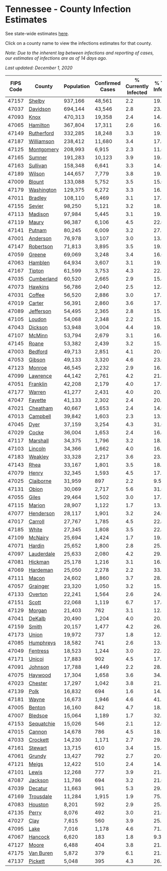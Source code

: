 # Tennessee - County Infection Estimates

See state-wide estimates [here](/infections/us-tn).

Click on a county name to view the infections estimates for that county.

*Note: Due to the inherent lag between infections and reporting of cases, our estimates of infections are as of 14 days ago.*

*Last updated: December 1, 2020*

|   FIPS Code |                   County |   Population |   Confirmed Cases |   % Currently Infected |   % Total Infected |
|-------------|--------------------------|--------------|-------------------|------------------------|--------------------|
|       47157 |         [Shelby](shelby) |      937,166 |            48,561 |                    2.2 |               19.5 |
|       47037 |     [Davidson](davidson) |      694,144 |            43,546 |                    2.8 |               23.7 |
|       47093 |             [Knox](knox) |      470,313 |            19,358 |                    2.4 |               14.4 |
|       47065 |     [Hamilton](hamilton) |      367,804 |            17,311 |                    2.6 |               16.9 |
|       47149 | [Rutherford](rutherford) |      332,285 |            18,248 |                    3.3 |               19.9 |
|       47187 | [Williamson](williamson) |      238,412 |            11,680 |                    3.4 |               17.8 |
|       47125 | [Montgomery](montgomery) |      208,993 |             6,915 |                    2.3 |               11.6 |
|       47165 |         [Sumner](sumner) |      191,283 |            10,123 |                    3.9 |               19.4 |
|       47163 |     [Sullivan](sullivan) |      158,348 |             6,641 |                    3.3 |               14.6 |
|       47189 |         [Wilson](wilson) |      144,657 |             7,779 |                    3.8 |               19.1 |
|       47009 |         [Blount](blount) |      133,088 |             5,752 |                    3.5 |               15.0 |
|       47179 | [Washington](washington) |      129,375 |             6,272 |                    3.3 |               16.7 |
|       47011 |       [Bradley](bradley) |      108,110 |             5,469 |                    3.1 |               17.8 |
|       47155 |         [Sevier](sevier) |       98,250 |             5,121 |                    3.2 |               18.5 |
|       47113 |       [Madison](madison) |       97,984 |             5,445 |                    3.1 |               19.7 |
|       47119 |           [Maury](maury) |       96,387 |             6,106 |                    4.5 |               22.0 |
|       47141 |         [Putnam](putnam) |       80,245 |             6,009 |                    3.2 |               27.1 |
|       47001 |     [Anderson](anderson) |       76,978 |             3,107 |                    3.0 |               13.8 |
|       47147 |   [Robertson](robertson) |       71,813 |             3,895 |                    3.5 |               19.9 |
|       47059 |         [Greene](greene) |       69,069 |             3,248 |                    3.4 |               16.0 |
|       47063 |       [Hamblen](hamblen) |       64,934 |             3,607 |                    3.1 |               19.9 |
|       47167 |         [Tipton](tipton) |       61,599 |             3,753 |                    4.3 |               22.1 |
|       47035 | [Cumberland](cumberland) |       60,520 |             2,665 |                    2.9 |               15.4 |
|       47073 |       [Hawkins](hawkins) |       56,786 |             2,040 |                    2.5 |               12.4 |
|       47031 |         [Coffee](coffee) |       56,520 |             2,886 |                    3.0 |               17.7 |
|       47019 |         [Carter](carter) |       56,391 |             2,860 |                    3.6 |               17.3 |
|       47089 |   [Jefferson](jefferson) |       54,495 |             2,365 |                    2.8 |               15.2 |
|       47105 |         [Loudon](loudon) |       54,068 |             2,348 |                    2.2 |               15.5 |
|       47043 |       [Dickson](dickson) |       53,948 |             3,004 |                    4.4 |               19.7 |
|       47107 |         [McMinn](mcminn) |       53,794 |             2,679 |                    3.1 |               16.8 |
|       47145 |           [Roane](roane) |       53,382 |             2,439 |                    3.2 |               15.8 |
|       47003 |       [Bedford](bedford) |       49,713 |             2,851 |                    4.1 |               20.6 |
|       47053 |         [Gibson](gibson) |       49,133 |             3,320 |                    4.6 |               23.6 |
|       47123 |         [Monroe](monroe) |       46,545 |             2,232 |                    2.9 |               16.5 |
|       47099 |     [Lawrence](lawrence) |       44,142 |             2,761 |                    4.2 |               21.8 |
|       47051 |     [Franklin](franklin) |       42,208 |             2,179 |                    4.0 |               17.6 |
|       47177 |         [Warren](warren) |       41,277 |             2,431 |                    4.0 |               20.7 |
|       47047 |       [Fayette](fayette) |       41,133 |             2,302 |                    2.4 |               20.1 |
|       47021 |     [Cheatham](cheatham) |       40,667 |             1,653 |                    2.4 |               14.6 |
|       47013 |     [Campbell](campbell) |       39,842 |             1,603 |                    2.3 |               13.9 |
|       47045 |             [Dyer](dyer) |       37,159 |             3,254 |                    4.3 |               31.0 |
|       47029 |           [Cocke](cocke) |       36,004 |             1,653 |                    2.4 |               16.4 |
|       47117 |     [Marshall](marshall) |       34,375 |             1,796 |                    3.2 |               18.1 |
|       47103 |       [Lincoln](lincoln) |       34,366 |             1,662 |                    4.0 |               16.7 |
|       47183 |       [Weakley](weakley) |       33,328 |             2,217 |                    3.6 |               23.3 |
|       47143 |             [Rhea](rhea) |       33,167 |             1,801 |                    3.5 |               18.5 |
|       47079 |           [Henry](henry) |       32,345 |             1,593 |                    4.5 |               17.1 |
|       47025 |   [Claiborne](claiborne) |       31,959 |               897 |                    2.2 |                9.5 |
|       47131 |           [Obion](obion) |       30,069 |             2,717 |                    5.6 |               31.6 |
|       47055 |           [Giles](giles) |       29,464 |             1,502 |                    3.0 |               17.8 |
|       47115 |         [Marion](marion) |       28,907 |             1,122 |                    1.7 |               13.7 |
|       47077 |   [Henderson](henderson) |       28,117 |             1,901 |                    3.2 |               24.0 |
|       47017 |       [Carroll](carroll) |       27,767 |             1,785 |                    4.5 |               22.4 |
|       47185 |           [White](white) |       27,345 |             1,808 |                    3.5 |               22.8 |
|       47109 |       [McNairy](mcnairy) |       25,694 |             1,424 |                    1.7 |               19.8 |
|       47071 |         [Hardin](hardin) |       25,652 |             1,800 |                    2.8 |               25.1 |
|       47097 | [Lauderdale](lauderdale) |       25,633 |             2,080 |                    4.2 |               29.1 |
|       47081 |       [Hickman](hickman) |       25,178 |             1,216 |                    3.1 |               16.9 |
|       47069 |     [Hardeman](hardeman) |       25,050 |             2,278 |                    2.2 |               33.5 |
|       47111 |           [Macon](macon) |       24,602 |             1,860 |                    3.7 |               28.3 |
|       47057 |     [Grainger](grainger) |       23,320 |             1,050 |                    3.2 |               15.3 |
|       47133 |       [Overton](overton) |       22,241 |             1,564 |                    2.6 |               24.6 |
|       47151 |           [Scott](scott) |       22,068 |             1,119 |                    6.7 |               17.4 |
|       47129 |         [Morgan](morgan) |       21,403 |               762 |                    3.1 |               12.2 |
|       47041 |         [DeKalb](dekalb) |       20,490 |             1,204 |                    4.0 |               20.7 |
|       47159 |           [Smith](smith) |       20,157 |             1,477 |                    4.2 |               26.2 |
|       47173 |           [Union](union) |       19,972 |               737 |                    1.8 |               12.9 |
|       47085 |   [Humphreys](humphreys) |       18,582 |               741 |                    2.6 |               13.6 |
|       47049 |     [Fentress](fentress) |       18,523 |             1,244 |                    3.0 |               22.8 |
|       47171 |         [Unicoi](unicoi) |       17,883 |               902 |                    4.5 |               17.2 |
|       47091 |       [Johnson](johnson) |       17,788 |             1,449 |                    2.2 |               28.3 |
|       47075 |       [Haywood](haywood) |       17,304 |             1,658 |                    3.6 |               34.5 |
|       47023 |       [Chester](chester) |       17,297 |             1,042 |                    3.8 |               21.5 |
|       47139 |             [Polk](polk) |       16,832 |               694 |                    1.6 |               14.5 |
|       47181 |           [Wayne](wayne) |       16,673 |             1,946 |                    4.6 |               41.5 |
|       47005 |         [Benton](benton) |       16,160 |               842 |                    4.7 |               18.1 |
|       47007 |       [Bledsoe](bledsoe) |       15,064 |             1,189 |                    1.7 |               32.2 |
|       47153 | [Sequatchie](sequatchie) |       15,026 |               546 |                    2.1 |               12.6 |
|       47015 |         [Cannon](cannon) |       14,678 |               786 |                    4.5 |               18.9 |
|       47033 |     [Crockett](crockett) |       14,230 |             1,171 |                    2.7 |               29.1 |
|       47161 |       [Stewart](stewart) |       13,715 |               610 |                    3.4 |               15.4 |
|       47061 |         [Grundy](grundy) |       13,427 |               792 |                    2.7 |               20.6 |
|       47121 |           [Meigs](meigs) |       12,422 |               510 |                    2.4 |               14.2 |
|       47101 |           [Lewis](lewis) |       12,268 |               777 |                    3.9 |               21.8 |
|       47087 |       [Jackson](jackson) |       11,786 |               694 |                    3.2 |               21.0 |
|       47039 |       [Decatur](decatur) |       11,663 |               961 |                    5.3 |               29.3 |
|       47169 |   [Trousdale](trousdale) |       11,284 |             1,915 |                    1.9 |               75.7 |
|       47083 |       [Houston](houston) |        8,201 |               592 |                    2.9 |               25.3 |
|       47135 |           [Perry](perry) |        8,076 |               492 |                    3.0 |               21.6 |
|       47027 |             [Clay](clay) |        7,615 |               560 |                    3.9 |               25.5 |
|       47095 |             [Lake](lake) |        7,016 |             1,178 |                    4.6 |               71.3 |
|       47067 |       [Hancock](hancock) |        6,620 |               183 |                    1.8 |                9.3 |
|       47127 |           [Moore](moore) |        6,488 |               404 |                    3.8 |               21.5 |
|       47175 |   [Van Buren](van-buren) |        5,872 |               379 |                    6.1 |               21.9 |
|       47137 |       [Pickett](pickett) |        5,048 |               395 |                    4.3 |               26.8 |